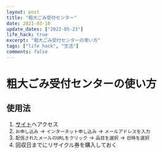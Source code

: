 ```yaml
---
layout: post
title: "粗大ごみ受付センター"
date: 2021-03-10
update_dates: ["2022-05-23"]
life_hack: true
excerpt: "粗大ごみ受付センターの使い方"
tags: ["life hack", "生活"]
comments: false
---
```


# 粗大ごみ受付センターの使い方

## 使用法
 1. [サイト](https://sodai.tokyokankyo.or.jp/)へアクセス
 2. `お申し込み` -> `インターネット申し込み` -> `メールアドレスを入力`
 3. `配信されたメールのURLをクリック` -> `品目を選択` -> `日時を選択` 
 4. 回収日までにリサイクル券を購入しておく
